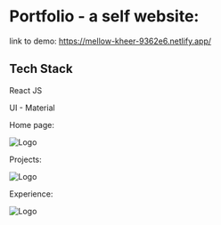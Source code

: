 
# Portfolio - a self website: 


link to demo: https://mellow-kheer-9362e6.netlify.app/


## Tech Stack

 React JS

 UI - Material
 

Home page:

![Logo](https://user-images.githubusercontent.com/89452452/190851948-b53bcb5f-a44c-4745-9558-983bec0853b9.PNG)

Projects:

![Logo](https://user-images.githubusercontent.com/89452452/190852020-b3a0d3b7-5c39-4b48-ac72-47d723a4c5ee.PNG)

Experience:

![Logo](https://user-images.githubusercontent.com/89452452/190851991-32af4793-7d0a-469f-ad48-9ac5ea433611.PNG)

